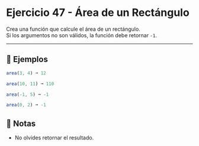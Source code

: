 # Ejercicio 47 - Área de un Rectángulo

Crea una función que calcule el área de un rectángulo.  
Si los argumentos no son válidos, la función debe retornar `-1`.

---

## 🧪 Ejemplos

```javascript
area(3, 4) ➞ 12

area(10, 11) ➞ 110

area(-1, 5) ➞ -1

area(0, 2) ➞ -1
```

## 📝 Notas

- No olvides retornar el resultado.
